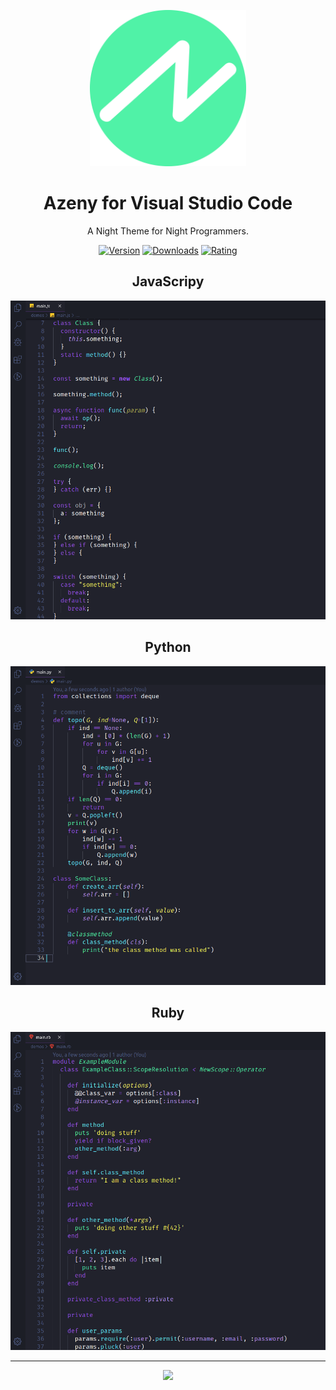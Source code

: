 <p align="center">
  <a href="https://marketplace.visualstudio.com/items?itemName=Azeny.azeny">
    <img alt="Azeny Theme" src="assets/logo.png" width="250">
  </a>
</p>

<h1 align="center">
  Azeny for Visual Studio Code
</h1>

<p align="center">
 A Night Theme for Night Programmers.
</p>

<p align="center">   
  <a href="https://github.com/Azeny/visual-studio-code"> 
  <img src="https://img.shields.io/github/package-json/v/Azeny/visual-studio-code?style=for-the-badge&colorA=21222C&colorB=50F2A7" alt="Version"></a>

  <a href="https://marketplace.visualstudio.com/items?itemName=Azeny.azeny&ssr=false#review-details"> 
  <img src="https://vsmarketplacebadge.apphb.com/downloads/Azeny.azeny.svg?style=for-the-badge&colorA=21222C&colorB=50F2A7" alt="Downloads"></a>

  <a href="https://marketplace.visualstudio.com/items?itemName=Azeny.azeny&ssr=false#review-details"> 
  <img src="https://vsmarketplacebadge.apphb.com/rating-star/Azeny.azeny.svg?style=for-the-badge&colorA=21222C&colorB=50F2A7" alt="Rating"></a>
</p>

<!-- Daqui para cima alterar nos outros arquivos -->

<h2 align="center">JavaScripy</h2>

![JavaScripy](assets/language/js.png)

<h2 align="center">Python</h2>

![alt](assets/language/py.png)

<h2 align="center">Ruby</h2>

![alt](assets/language/ruby.png)

---

<p align="center"><a href="https://github.com/Azeny/visual-studio-code/blob/master/LICENSE"><img src="https://img.shields.io/github/license/Azeny/visual-studio-code?style=for-the-badge&colorA=ff5555&colorB=cc4444"/></a></p>
